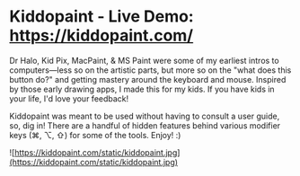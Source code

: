 # Kiddopaint - Live Demo: https://kiddopaint.com/

Dr Halo, Kid Pix, MacPaint, & MS Paint were some of my earliest intros to computers—less so on the artistic parts, but more so on the "what does this button do?" and getting mastery around the keyboard and mouse. Inspired by those early drawing apps, I made this for my kids. If you have kids in your life, I'd love your feedback!

Kiddopaint was meant to be used without having to consult a user guide, so, dig in! There are a handful of hidden features behind various modifier keys (⌘, ⌥, ⇧) for some of the tools. Enjoy! :)

![https://kiddopaint.com/static/kiddopaint.jpg](https://kiddopaint.com/static/kiddopaint.jpg)
